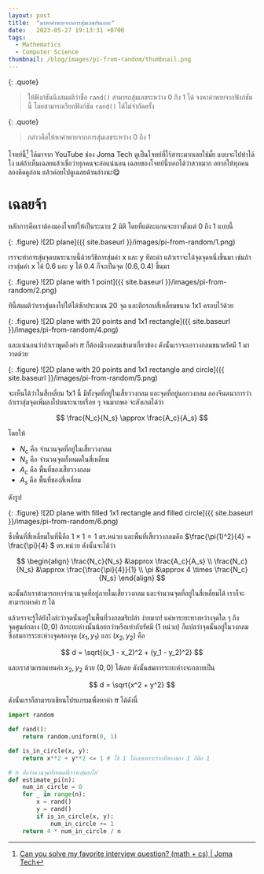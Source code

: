 ```yaml
---
layout: post
title:  "มาหาค่าพายจากการสุ่มเลขกันเถอะ"
date:   2023-05-27 19:13:31 +0700
tags: 
  - Mathematics
  - Computer Science
thumbnail: /blog/images/pi-from-random/thumbnail.png
---
```


{: .quote}
> ให้ฟังก์ชันนึงสมมติว่าชื่อ `rand()` สามารถสุ่มเลขระหว่าง 0 ถึง 1 ได้
> จงหาค่าพายจากฟังก์ชันนี้ โดยสามารถเรียกฟังก์ชัน `rand()` ได้ไม่จำกัดครั้ง

{: .quote}
> กล่าวคือให้หาค่าพายจากการสุ่มเลขระหว่าง 0 ถึง 1

โจทย์นี้[^1] ได้มาจาก YouTube ช่อง Joma Tech ดูเป็นโจทย์ที่ไร้สาระมากเลยใช่มั้ย แบบจะไปทำได้ไง แต่ถ้าเห็นเฉลยแล้วเชื่อว่าทุกคนจะอ๋อแน่นอน
เฉลยของโจทย์นี้บอกได้ว่าสวยมาก อยากให้ทุกคนลองคิดดูก่อน แล้วค่อยไปดูเฉลยด้านล่างนะ😋

# เฉลยจ้า

หลักการคือเราต้องมองโจทย์ให้เป็นระนาบ 2 มิติ โดยที่แต่ละแกนจะยาวตั้งแต่ 0 ถึง 1 แบบนี้

{: .figure}
![2D plane]({{ site.baseurl }}/images/pi-from-random/1.png)

เราจะทำการสุ่มจุดบนระนาบนี้ด้วยวิธีการสุ่มค่า x และ y ทีละค่า แล้วเราจะได้จุดจุดหนึ่งขึ้นมา
เช่นถ้าเราสุ่มค่า x ได้ 0.6 และ y ได้ 0.4 ก็จะเป็นจุด $(0.6, 0.4)$ ขึ้นมา

{: .figure}
![2D plane with 1 point]({{ site.baseurl }}/images/pi-from-random/2.png)

ทีนี้สมมติว่าเราสุ่มลงไปให้ได้ซักประมาณ 20 จุด และตีกรอบสี่เหลี่ยมขนาด 1x1 ครอบไว้ด้วย

{: .figure}
![2D plane with 20 points and 1x1 rectangle]({{ site.baseurl }}/images/pi-from-random/4.png)

และแน่นอนว่าถ้าเราพูดถึงค่า $\pi$ ก็ต้องมีวงกลมเข้ามาเกี่ยวข้อง ดังนั้นเราจะเอาวงกลมขนาดรัศมี 1 มาวาดด้วย

{: .figure}
![2D plane with 20 points and 1x1 rectangle and circle]({{ site.baseurl }}/images/pi-from-random/5.png)

จะเห็นได้ว่าในสี่เหลี่ยม 1x1 นี้ มีทั้งจุดที่อยู่ในเสี้ยววงกลม และจุดที่อยู่นอกวงกลม
ลองจินตนาการว่าถ้าเราสุ่มจุดเพิ่มลงไปบนระนาบเรื่อย ๆ จนมากพอ จะสังเกตได้ว่า

$$
\frac{N_c}{N_s} \approx \frac{A_c}{A_s}
$$

โดยให้ 
- $N_c$ คือ จำนวนจุดที่อยู่ในเสี้ยววงกลม 
- $N_s$ คือ จำนวนจุดทั้งหมดในสี่เหลี่ยม
- $A_c$ คือ พื้นที่ของเสี้ยววงกลม
- $A_s$ คือ พื้นที่ของสี่เหลี่ยม

ดังรูป

{: .figure}
![2D plane with filled 1x1 rectangle and filled circle]({{ site.baseurl }}/images/pi-from-random/6.png)

ซึ่งพื้นที่สี่เหลี่ยมในที่นี้คือ $1 \times 1 = 1$ ตร.หน่วย และพื้นที่เสี้ยววงกลมคือ $\frac{\pi(1)^2}{4} = \frac{\pi}{4} $ ตร.หน่วย
ดังนั้นจะได้ว่า

$$
\begin{align}
  \frac{N_c}{N_s} &\approx \frac{A_c}{A_s} \\
  \frac{N_c}{N_s} &\approx \frac{\frac{\pi}{4}}{1} \\
  \pi &\approx 4 \times \frac{N_c}{N_s}
\end{align}
$$

ฉะนั้นถ้าเราสามารถหาจำนวนจุดที่อยู่ภายในเสี้ยววงกลม และจำนวนจุดที่อยู่ในสี่เหลี่ยมได้ เราก็จะสามารถหาค่า $\pi$ ได้

แล้วเราจะรู้ได้ยังไงล่ะว่าจุดนั้นอยู่ในพื้นที่วงกลมรึเปล่า ง่ายมาก! แค่หาระยะทางหว่างจุดใด ๆ ถึงจุดศูนย์กลาง $(0, 0)$ ถ้าระยะห่างนั้นน้อยกว่าหรือเท่ากับรัศมี (1 หน่วย) ก็แปลว่าจุดนั้นอยู่ในวงกลม
ซึ่งสมการระยะห่างจุดสองจุด $(x_1, y_1)$ และ $(x_2, y_2)$ คือ

$$
d = \sqrt{(x_1 - x_2)^2 + (y_1 - y_2)^2}
$$

และเราสามารถแทนค่า $x_2, y_2$ ด้วย $(0, 0)$ ได้เลย ดังนั้นสมการระยะห่างจะกลายเป็น

$$
d = \sqrt{x^2 + y^2}
$$

ดังนั้นเราก็สามารถเขียนโปรแกรมเพื่อหาค่า $\pi$ ได้ดังนี้

```python
import random

def rand():
    return random.uniform(0, 1)

def is_in_circle(x, y):
    return x**2 + y**2 <= 1 # ใช้ 1 ได้เลยเพราะรากที่สองของ 1 ก็คือ 1

# n คือจำนวนจุดทั้งหมดที่เราจะสุ่มลงไป
def estimate_pi(n):
    num_in_circle = 0
    for _ in range(n):
        x = rand()
        y = rand()
        if is_in_circle(x, y):
            num_in_circle += 1
    return 4 * num_in_circle / n
```

[^1]: <a href="https://youtu.be/pvimAM_SLic" target="_blank" rel="noopener noreferrer">Can you solve my favorite interview question? (math + cs) | Joma Tech</a>